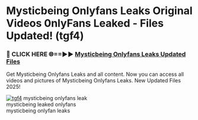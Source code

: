 # Mysticbeing Onlyfans Leaks Original Videos 0nlyFans Leaked - Files Updated! (tgf4)

<h3>🔴 CLICK HERE 🌐==►► <a href="https://tinyurl.com/2jnfzry5" rel="nofollow">Mysticbeing Onlyfans Leaks Updated Files</a></h3>

Get Mysticbeing Onlyfans Leaks and all content. Now you can access all videos and pictures of Mysticbeing Onlyfans Leaks. New Updated Files 2025!

[![tgf4](https://i.imgur.com/GyGTBgg.gif)](https://tinyurl.com/2jnfzry5)
mysticbeing onlyfans leak<br>
mysticbeing leaked onlyfans<br>
mysticbeing onlyfan leaks